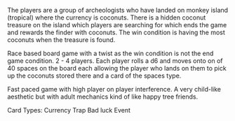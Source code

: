The players are a group of archeologists who have landed on monkey island (tropical) where the currency is coconuts. There is a hidden coconut treasure on the island which players are searching for which ends the game and rewards the finder with coconuts. The win condition is having the most coconuts when the treasure is found. 

Race based board game with a twist as the win condition is not the end game condition. 2 - 4 players. Each player rolls a d6 and moves onto on of 40 spaces on the board each allowing the player who lands on them to pick up the coconuts stored there and a card of the spaces type. 

Fast paced game with high player on player interference. A very child-like aesthetic but with adult mechanics kind of like happy tree friends.

Card Types:
	Currency
	Trap
	Bad luck
	Event




